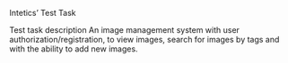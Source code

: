 Intetics’ Test Task

Test task description
 An image management system with user authorization/registration, to view images, search for images by tags and with the ability to add new images.